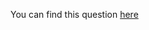 You can find this question [here](https://www.hackerrank.com/challenges/permutation-equation/problem)
